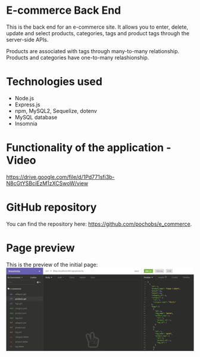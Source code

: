 # E-commerce Back End 

This is the back end for an e-commerce site. It allows you to enter, delete, update and select products, categories, tags and product tags through the server-side APIs.

Products are associated with tags through many-to-many relationship. Products and categories have one-to-many relashionship.

# Technologies used

* Node.js
* Express.js
* npm, MySQL2, Sequelize, dotenv
* MySQL database
* Insomnia

# Functionality of the application - Video


https://drive.google.com/file/d/1Pd771sfi3b-N8cGtYSBciEzM1zXCSwoW/view

# GitHub repository

You can find the repository here: https://github.com/pochobs/e_commerce.

# Page preview

This is the preview of the initial page:
<img src="./ApplicationPreview.JPG">
